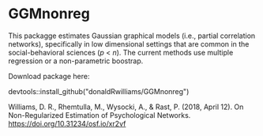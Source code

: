 # GGMnonreg

This packagge estimates Gaussian graphical models (i.e., partial correlation networks), specifically in low dimensional settings that are common in the social-behavioral sciences (*p* < *n*). The current methods use multiple regression or a non-parametric boostrap.

Download package here:

devtools::install_github("donaldRwilliams/GGMnonreg")

Williams, D. R., Rhemtulla, M., Wysocki, A., & Rast, P. (2018, April 12). On Non-Regularized Estimation of Psychological Networks. https://doi.org/10.31234/osf.io/xr2vf
